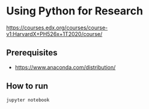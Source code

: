 # Using Python for Research

https://courses.edx.org/courses/course-v1:HarvardX+PH526x+1T2020/course/

## Prerequisites

* https://www.anaconda.com/distribution/

## How to run

    jupyter notebook